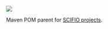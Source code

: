 [![](http://jenkins.imagej.net/view/SCIFIO/lastBuild/badge/icon)](http://jenkins.imagej.net/view/SCIFIO/)

Maven POM parent for [SCIFIO projects](https://github.com/scifio).
